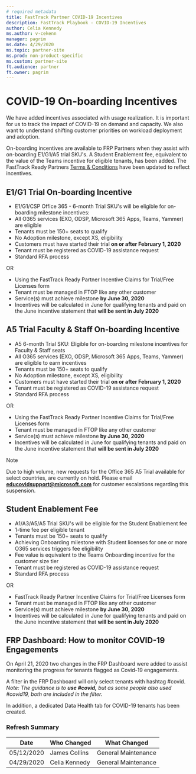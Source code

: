 ```yaml
---  
# required metadata  
title: FastTrack Partner COVID-19 Incentives
description: FastTrack Playbook - COVID-19 Incentives
author: Celia Kennedy
ms.author: v-cekenn
manager: pagrim
ms.date: 4/29/2020  
ms.topic: partner-site
ms.prod: non-product-specific  
ms.custom: partner-site
ft.audience: partner
ft.owner: pagrim
---
```


# COVID-19 On-boarding Incentives

We have added incentives associated with usage realization. It is important for us to track the impact of COVID-19 on demand and capacity. We also want to understand shifting customer priorities on workload deployment and adoption.  

On-boarding incentives are available to FRP Partners when they assist with on-boarding E1/G1/A5 trial SKU's. A Student Enablement fee, equivalent to the value of the Teams incentive for eligible tenants, has been added. The FastTrack Ready Partners [Terms & Conditions](https://aka.ms/fasttrackreadyterms) have been updated to reflect incentives.

## E1/G1 Trial On-boarding Incentive

- E1/G1/CSP Office 365 - 6-month Trial SKU's will be eligible for on-boarding milestone incentives:
- All O365 services (EXO, ODSP, Microsoft 365 Apps, Teams, Yammer) are eligible
- Tenants must be 150+ seats to qualify
- No Adoption milestone, except XS, eligibility
- Customers must have started their trial **on or after February 1, 2020**
- Tenant must be registered as COVID-19 assistance request
- Standard RFA process

OR

- Using the FastTrack Ready Partner Incentive Claims for Trial/Free Licenses form
- Tenant must be managed in FTOP like any other customer
- Service(s) must achieve milestone **by June 30, 2020**
- Incentives will be calculated in June for qualifying tenants and paid on the June incentive statement that **will be sent in July 2020**

## A5 Trial Faculty & Staff On-boarding Incentive

- A5 6-month Trial SKU: Eligible for on-boarding milestone incentives for Faculty & Staff seats
- All O365 services (EXO, ODSP, Microsoft 365 Apps, Teams, Yammer) are eligible to earn incentives
- Tenants must be 150+ seats to qualify 
- No Adoption milestone, except XS, eligibility 
- Customers must have started their trial **on or after February 1, 2020**
- Tenant must be registered as COVID-19 assistance request 
- Standard RFA process 

OR

- Using the FastTrack Ready Partner Incentive Claims for Trial/Free Licenses form
- Tenant must be managed in FTOP like any other customer 
- Service(s) must achieve milestone **by June 30, 2020**
- Incentives will be calculated in June for qualifying tenants and paid on the June incentive statement that **will be sent in July 2020**

>[!NOTE]
> Due to high volume, new requests for the Office 365 A5 Trial available for select countries, are currently on hold.  Please email [**educovidsupport@microsoft.com**](educovidsupport@microsoft.com) for customer escalations regarding this suspension.​​​​​​​ ​​​​​​​

## Student Enablement Fee

- A1/A3/A5/A5 Trial SKU's will be eligible for the Student Enablement fee
- 1-time fee per eligible tenant
- Tenants must be 150+ seats to qualify
- Achieving Onboarding milestone with Student licenses for one or more O365 services triggers fee eligibility
- Fee value is equivalent to the Teams Onboarding incentive for the customer size tier
- Tenant must be registered as COVID-19 assistance request
- Standard RFA process 

OR

- FastTrack Ready Partner Incentive Claims for Trial/Free Licenses form
- Tenant must be managed in FTOP like any other customer
- Service(s) must achieve milestone **by June 30, 2020**
- Incentives will be calculated in June for qualifying tenants and paid on the June incentive statement that **will be sent in July 2020**

## FRP Dashboard: How to monitor COVID-19 Engagements

On April 21, 2020 two changes in the FRP Dashboard were added to assist monitoring the progress for tenants flagged as Covid-19 engagements. 

A filter in the FRP Dashboard will only select tenants with hashtag #covid. *Note: The guidance is to ***use #covid,*** but as some people also used #covid19, both are included in the filter.*

In addition, a dedicated Data Health tab for COVID-19 tenants has been created.

### Refresh Summary

|Date|Who Changed|What Changed|
|---------|---------------|----------------------------|
|05/12/2020| James Collins|  General Maintenance|
|04/29/2020| Celia Kennedy|  General Maintenance|